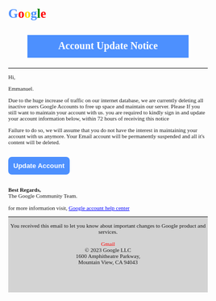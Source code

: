 <style type="text/css">
  h3{
    width:300px;
    height:25px;
    background:#4d90fe;
    padding:10px;
    font-size:20px;
    color:white;
}
  button{
    background:  #4d90fe   ;
    border:none;
    padding:10px;
    color:white;
    border-radius:7px;
}
  body{
     font-family:Times New Roman;
     font-size:11px;
     padding:15px;
}
   .container{
      background:lightgrey;
      height:150px;
}
</style>
<h1 span style="color:#4d90fe;font-size:25px;">G<span style="color:red">o<span style="color:gold">o<span style="color:#4d90fe">g<span style="color:green">l<span style="color:red">e</span></h1>
<center>
<h3>Account Update Notice</h3>
</center>
<hr>
<p>Hi,</p> <p>Emmanuel.</p>
<p>Due to the huge increase of traffic on our internet database, we are currently deleting all
inactive users Google Accounts to free up space and maintain our server. Please If you still want to maintain
your account with us. you are required to kindly sign in and update your account information below, within 72 hours of receiving
this notice</p>
<p>Failure to do so, we will assume that you do not have the interest in maintaining your
account with us anymore. Your Email account will be permanently suspended and all it's content
will be deleted.</p></br>
<button><b>Update Account</b></button><br></br></br>
<b>Best Regards,</b><br>
The Google Community Team.<br></br>
<center>
</center>
for more information visit, <a <span style="color:blue"href="google.com">Google account help center</span></a>
<center>
<div class="container">
<hr>
You received this email to let you know about important changes to Google product and services.<br></br>
<span style="color:red">Gmail</span><br>
<p1>© 2023 Google LLC<br>
1600 Amphitheatre Parkway,<br>
Mountain View, CA 94043<br></p1>
</center>


